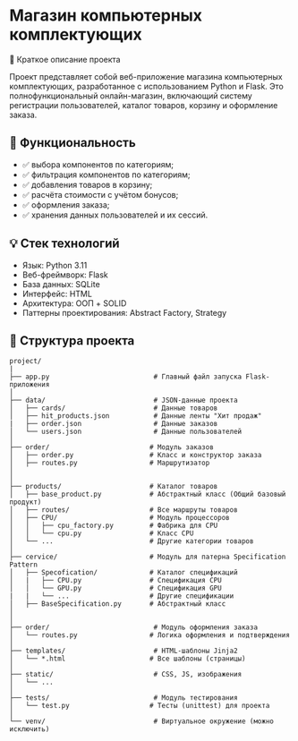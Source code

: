 # Магазин компьютерных комплектующих

🧾 Краткое описание проекта

Проект представляет собой веб-приложение магазина компьютерных комплектующих, разработанное с использованием Python и Flask. Это полнофункциональный онлайн-магазин, включающий систему регистрации пользователей, каталог товаров, корзину и оформление заказа.

## 🔧 Функциональность
- ✅ выбора компонентов по категориям;
- ✅ фильтрация компонентов по категориям;
- ✅ добавления товаров в корзину;
- ✅ расчёта стоимости с учётом бонусов;
- ✅ оформления заказа;
- ✅ хранения данных пользователей и их сессий.

## 💡 Стек технологий
- Язык: Python 3.11
- Веб-фреймворк: Flask
- База данных: SQLite
- Интерфейс: HTML
- Архитектура: ООП + SOLID
- Паттерны проектирования: Abstract Factory, Strategy

## 📁 Структура проекта

```text
project/
|
├── app.py                          # Главный файл запуска Flask-приложения
│
├── data/                           # JSON-данные проекта
│   ├── cards/                      # Данные товаров
│   ├── hit_products.json           # Данные ленты "Хит продаж"
|   ├── order.json                  # Данные заказов
│   └── users.json                  # Данные пользователей
│
├── order/                         # Модуль заказов
│   ├── order.py                   # Класс и конструктор заказа
│   ├── routes.py                  # Маршрутизатор
│  
│
├── products/                      # Каталог товаров
│   ├── base_product.py            # Абстрактный класс (Общий базовый продукт)
│   ├── routes/                    # Все маршруты товаров
│   ├── CPU/                       # Модуль процессоров
│   │   ├── cpu_factory.py         # Фабрика для CPU
│   │   └── cpu.py                 # Класс CPU
│   └── ...                        # Другие категории товаров
│
├── cervice/                       # Модуль для патерна Specification Pattern
│   ├── Specofication/             # Каталог спецификаций
│   |   ├── CPU.py                 # Спецификация CPU
│   │   └── GPU.py                 # Спецификация GPU
|   |   └── ...                    # Другие спецификации
│   ├── BaseSpecification.py       # Абстрактный класс
│    
│   
├── order/                          # Модуль оформления заказа
│   └── routes.py                  # Логика оформления и подтверждения
│
├── templates/                      # HTML-шаблоны Jinja2
│   └── *.html                     # Все шаблоны (страницы)
│
├── static/                         # CSS, JS, изображения
│   └── ...
│
├── tests/                          # Модуль тестирования
│   └── test.py                    # Тесты (unittest) для проекта
│
└── venv/                           # Виртуальное окружение (можно исключить)
```
